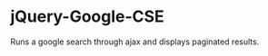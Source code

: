 jQuery-Google-CSE
=================

Runs a google search through ajax and displays paginated results.